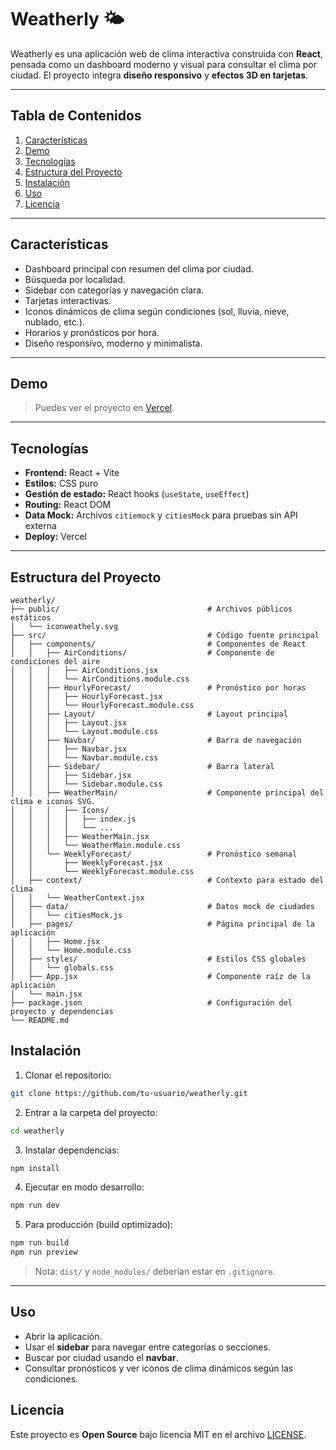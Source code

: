 # Weatherly 🌤️

Weatherly es una aplicación web de clima interactiva construida con **React**, pensada como un dashboard moderno y visual para consultar el clima por ciudad. El proyecto integra **diseño responsivo** y **efectos 3D en tarjetas**.

---

## Tabla de Contenidos

1. [Características](#características)
2. [Demo](#demo)
3. [Tecnologías](#tecnologías)
4. [Estructura del Proyecto](#estructura-del-proyecto)
5. [Instalación](#instalación)
6. [Uso](#uso)
7. [Licencia](#licencia)

---

## Características

* Dashboard principal con resumen del clima por ciudad.
* Búsqueda por localidad.
* Sidebar con categorías y navegación clara.
* Tarjetas interactivas.
* Iconos dinámicos de clima según condiciones (sol, lluvia, nieve, nublado, etc.).
* Horarios y pronósticos por hora.
* Diseño responsivo, moderno y minimalista.

---

## Demo

> Puedes ver el proyecto en [Vercel](#).

---

## Tecnologías

* **Frontend:** React + Vite
* **Estilos:** CSS puro
* **Gestión de estado:** React hooks (`useState`, `useEffect`)
* **Routing:** React DOM
* **Data Mock:** Archivos `citiemock` y `citiesMock` para pruebas sin API externa
* **Deploy:** Vercel

---

## Estructura del Proyecto

```
weatherly/
├── public/                                 # Archivos públicos estáticos
│   └── iconweathely.svg
├── src/                                    # Código fuente principal
│   ├── components/                         # Componentes de React
│   │   ├── AirConditions/                  # Componente de condiciones del aire
│   │   │   ├── AirConditions.jsx
│   │   │   └── AirConditions.module.css
│   │   ├── HourlyForecast/                 # Pronóstico por horas
│   │   │   ├── HourlyForecast.jsx
│   │   │   └── HourlyForecast.module.css
│   │   ├── Layout/                         # Layout principal
│   │   │   ├── Layout.jsx
│   │   │   └── Layout.module.css
│   │   ├── Navbar/                         # Barra de navegación
│   │   │   ├── Navbar.jsx
│   │   │   └── Navbar.module.css
│   │   ├── Sidebar/                        # Barra lateral
│   │   │   ├── Sidebar.jsx
│   │   │   └── Sidebar.module.css
│   │   ├── WeatherMain/                    # Componente principal del clima e iconos SVG.
│   │   │   ├── Icons/
│   │   │   │   ├── index.js
│   │   │   │   └── ...
│   │   │   ├── WeatherMain.jsx
│   │   │   └── WeatherMain.module.css
│   │   └── WeeklyForecast/                 # Pronóstico semanal
│   │       ├── WeeklyForecast.jsx
│   │       └── WeeklyForecast.module.css
│   ├── context/                            # Contexto para estado del clima
│   │   └── WeatherContext.jsx              
│   ├── data/                               # Datos mock de ciudades
│   │   └── citiesMock.js
│   ├── pages/                              # Página principal de la aplicación
│   │   ├── Home.jsx                        
│   │   └── Home.module.css                 
│   ├── styles/                             # Estilos CSS globales
│   │   └── globals.css                     
│   ├── App.jsx                             # Componente raíz de la aplicación
│   └── main.jsx                            
├── package.json                            # Configuración del proyecto y dependencias
└── README.md                               
```

## Instalación

1. Clonar el repositorio:

```bash
git clone https://github.com/tu-usuario/weatherly.git
```

2. Entrar a la carpeta del proyecto:

```bash
cd weatherly
```

3. Instalar dependencias:

```bash
npm install
```

4. Ejecutar en modo desarrollo:

```bash
npm run dev
```

5. Para producción (build optimizado):

```bash
npm run build
npm run preview
```

> Nota: `dist/` y `node_modules/` deberían estar en `.gitignore`.

---

## Uso

* Abrir la aplicación.
* Usar el **sidebar** para navegar entre categorías o secciones.
* Buscar por ciudad usando el **navbar**.
* Consultar pronósticos y ver iconos de clima dinámicos según las condiciones.

## Licencia

Este proyecto es **Open Source** bajo licencia MIT en el archivo [LICENSE](LICENSE).
